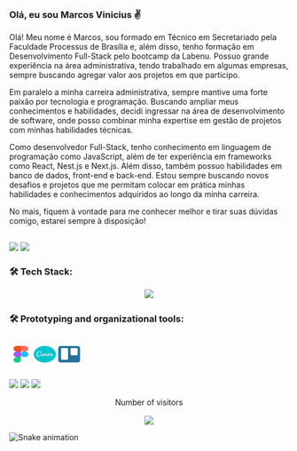 ### Olá, eu sou Marcos Vinicius ✌️

Olá! Meu nome é Marcos, sou formado em Técnico em Secretariado pela Faculdade Processus de Brasília e, além disso, tenho formação em Desenvolvimento Full-Stack pelo bootcamp da Labenu. Possuo grande experiência na área administrativa, tendo trabalhado em algumas empresas, sempre buscando agregar valor aos projetos em que participo.

Em paralelo a minha carreira administrativa, sempre mantive uma forte paixão por tecnologia e programação. Buscando ampliar meus conhecimentos e habilidades, decidi ingressar na área de desenvolvimento de software, onde posso combinar minha expertise em gestão de projetos com minhas habilidades técnicas.

Como desenvolvedor Full-Stack, tenho conhecimento em linguagem de programação como JavaScript, além de ter experiência em frameworks como React, Nest.js e Next.js. Além disso, também possuo habilidades em banco de dados, front-end e back-end. Estou sempre buscando novos desafios e projetos que me permitam colocar em prática minhas habilidades e conhecimentos adquiridos ao longo da minha carreira.

No mais, fiquem à vontade para me conhecer melhor e tirar suas dúvidas comigo, estarei sempre à disposição!
##
<div >
  <img height= "180em" src="https://github-readme-stats.vercel.app/api?username=marcos-vvc&show_icons=true&theme=midnight-purple"/>
  <img height= "180em" src="https://github-readme-stats.vercel.app/api/top-langs/?username=marcos-vvc&layout=compact&theme=midnight-purple"/>
</div>
<!--
![Anurag's GitHub stats](https://github-readme-stats.vercel.app/api?username=matheus92as&show_icons=true&theme=midnight-purple) [![Top Langs](https://github-readme-stats.vercel.app/api/top-langs/?username=matheus92as&layout=compact&theme=midnight-purple)](https://github.com/matheus92as/github-readme-stats)
-->

### 🛠  Tech Stack:

<p align="center">
  <a href="https://skillicons.dev">
    <img src="https://skillicons.dev/icons?i=git,html,css,js,typescript,nestjs,docker,react,nodejs,nextjs,prisma,express,tailwind,mongodb,mysql,postgres" />
  </a>
</p>            
</div>

### 🛠 Prototyping and organizational tools:

<div style="display: inline_block"><br>
  <img align="center" alt="Figma" height="30" width="40" src="https://raw.githubusercontent.com/devicons/devicon/master/icons/figma/figma-original.svg">
  <img align="center" alt="Canva" height="30" width="40" src="https://raw.githubusercontent.com/devicons/devicon/master/icons/canva/canva-original.svg">	
  <img align="center" alt="trello" height="30" width="40" src="https://raw.githubusercontent.com/devicons/devicon/master/icons/trello/trello-plain.svg">                
</div>

##

[<img src="https://img.shields.io/badge/linkedin-%230077B5.svg?&style=for-the-badge&logo=linkedin&logoColor=white" />](https://www.linkedin.com/in/marcos-vinicius-080659117/)
[<img src="https://img.shields.io/badge/Microsoft_Outlook-0078D4?style=for-the-badge&logo=microsoft-outlook&logoColor=white" />](mailto:marcos-dido@hotmail.com)
[<img src="https://img.shields.io/badge/WhatsApp-25D366?style=for-the-badge&logo=whatsapp&logoColor=white"/>](https://wa.me/5561982743366)

<div>
     <p align="center">Number of visitors</p> 
     <p align="center"><img align="center" src="https://profile-counter.glitch.me/{marcos-vvc}/count.svg"/></p> 
</div>

![Snake animation](https://github.com/Marcos-vvc/Marcos-vvc/blob/output/github-contribution-grid-snake.svg)
